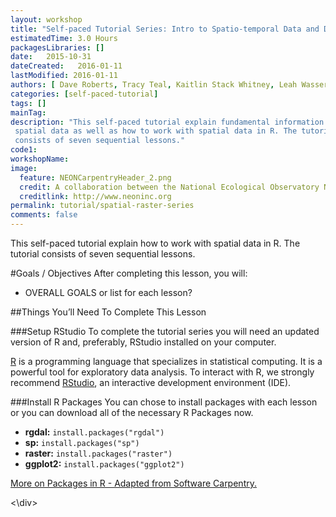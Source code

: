 ```yaml
---
layout: workshop
title: "Self-paced Tutorial Series: Intro to Spatio-temporal Data and Data Management Best Practices"
estimatedTime: 3.0 Hours
packagesLibraries: []
date:   2015-10-31
dateCreated:   2016-01-11
lastModified: 2016-01-11
authors: [ Dave Roberts, Tracy Teal, Kaitlin Stack Whitney, Leah Wasser, Megan A. Jones]
categories: [self-paced-tutorial]
tags: []
mainTag: 
description: "This self-paced tutorial explain fundamental information about
 spatial data as well as how to work with spatial data in R. The tutorial
 consists of seven sequential lessons." 
code1: 
workshopName: 
image:
  feature: NEONCarpentryHeader_2.png
  credit: A collaboration between the National Ecological Observatory Network (NEON) and Data Carpentry
  creditlink: http://www.neoninc.org
permalink: tutorial/spatial-raster-series
comments: false
---
```


This self-paced tutorial explain how to work with spatial data in R.  The tutorial consists of
 seven sequential lessons.


<div id="objectives" markdown="1">

#Goals / Objectives
After completing this lesson, you will:

 * OVERALL GOALS or list for each lesson? 


##Things You’ll Need To Complete This Lesson

###Setup RStudio
To complete the tutorial series you will need an updated version of R and,
 preferably, RStudio installed on your computer.

 <a href = "http://cran.r-project.org/">R</a> is a programming language
 that specializes in statistical computing. It is a powerful tool for
 exploratory data analysis. To interact with R, we strongly recommend 
<a href="http://www.rstudio.com/">RStudio</a>, an interactive development 
environment (IDE). 


###Install R Packages
You can chose to install packages with each lesson or you can download all 
of the necessary R Packages now. 

* **rgdal:** `install.packages("rgdal")`
* **sp:** `install.packages("sp")`
* **raster:** `install.packages("raster")`
* **ggplot2:** `install.packages("ggplot2")`

[More on Packages in R - Adapted from Software Carpentry.]({{site.baseurl}}R/Packages-In-R/)

<\div>


